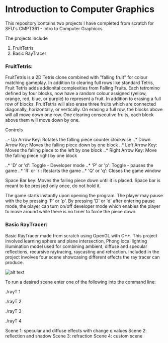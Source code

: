 # Introduction to Computer Graphics

This repository contains two projects I have completed from scratch for SFU's CMPT361 - Intro to Computer Graphiccs

The projects include
  1. FruitTetris
  2. Basic RayTracer
  
  
### FruitTetris: 
  
 FruitTetris is a 2D Tetris clone combined with "falling fruit" for colour matching gameplay. In addition to clearing full rows like 
 standard Tetris, Fruit Tetris adds addionital complexities from Falling Fruits. Each tetromino defined by four blocks, now have a random colour 
 assigned (yellow, orange, red, blue, or purple) to represent a fruit. In addition to erasing a full row of blocks, FruitTetris will also erase three
 fruits which are connected diagonally, horizontally, or vertically. On erasing a full row, the blocks above will all move down one row. One clearing
 consecutive fruits, each block above them will move down by one. 
 
 Controls

  ..- Up Arrow Key: Rotates the falling piece counter clockwise
  ..* Down Arrow Key: Moves the falling piece down by one block
  ..* Left Arrow Key: Moves the  falling piece to the left by one block
  ..* Right Arrow Key: Move the falling piece right by one block

  ..* 'D' or 'd': Toggle - Developer mode
  ..* 'P' or 'p': Toggle - pauses the game
  ..* 'R' or 'r': Restarts the game
  ..* 'Q' or 'q': Closes the game window

  Space Bar key: Moves the falling piece down until it is placed. Space bar is meant to be pressed only once, do not hold it.

 The game starts instantly upon opening the program. The player may pause with the by pressing 'P' or 'p'.
 By pressing 'D' or 'd' after entering pause mode, the player can turn on/off developer mode which enables the player to move 
 around
 while there is no timer to force the piece down. 

### Basic RayTracer: 

Basic RayTracer made from scratch using OpenGL with C++. This project involved learning sphere and plane intersection, Phong local lighting 
illumination model used for combining ambient, diffuse and specular reflections, recursive raytracing, raycasting and refraction. 
Included in the project involves four scene showcasing different effects the ray tracer can produce. 

![alt text](https://github.com/oFwano/Introduction_to_Computer_Graphics/blob/master/rayT/s4.jpg "Custom scene for RayTracer project")


To run a desired scene enter one of the following into the command line:

./rayT 1

./rayT 2

./rayT 3

./rayT 4

Scene 1: specular and diffuse effects with change q values
Scene 2: reflection and shadow
Scene 3: refraction
Scene 4: custom scene
